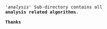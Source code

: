 


<pre>
<i>'analysis'</i> Sub-directory contains all 
<strong>analysis related algorithms</strong>.

<strong>Thanks</strong>
</pre>
